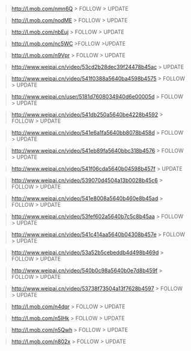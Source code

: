 >http://l.mob.com/nmn6Q > FOLLOW > UPDATE

>http://l.mob.com/nodME > FOLLOW > UPDATE

>http://l.mob.com/nbEuj > FOLLOW > UPDATE

>http://l.mob.com/nc5WC >FOLLOW >UPDATE

>http://l.mob.com/n9Vpr > FOLLOW > UPDATE

>http://www.weipai.cn/video/53cd2b28dec39f24478b45ac > UPDATE

>http://www.weipai.cn/video/541f0388a5640ba4598b4575 > FOLLOW > UPDATE

>http://www.weipai.cn/user/5181d7608034940d6e00005d > FOLLOW > UPDATE

>http://www.weipai.cn/video/541db250a5640be4228b4592 > FOLLOW > UPDATE

>http://www.weipai.cn/video/541e6a1fa5640bb8078b458d > FOLLOW > UPDATE

>http://www.weipai.cn/video/541eb89fa5640bbc318b4576 > FOLLOW > UPDATE

>http://www.weipai.cn/video/541f06cda5640b04598b457f > UPDATE

>http://www.weipai.cn/video/539070d4504a13b0028b45c6 > FOLLOW > UPDATE

>http://www.weipai.cn/video/541e8008a5640b460e8b45ad > FOLLOW > UPDATE

>http://www.weipai.cn/video/53fef602a5640b7c5c8b45aa > FOLLOW > UPDATE

>http://www.weipai.cn/video/541c414aa5640b04308b457e > FOLLOW > UPDATE

>http://www.weipai.cn/video/53a52b5cebeddb4d498b469d > FOLLOW > UPDATE

>http://www.weipai.cn/video/540b0c98a5640b0e7d8b459f > FOLLOW > UPDATE

>http://www.weipai.cn/video/53738f73504a13f7628b4597 > FOLLOW > UPDATE

>http://l.mob.com/n4dqr > FOLLOW > UPDATE

>http://l.mob.com/n5IHk > FOLLOW > UPDATE

>http://l.mob.com/n5Qwh > FOLLOW > UPDATE

>http://l.mob.com/n802x > FOLLOW > UPDATE
